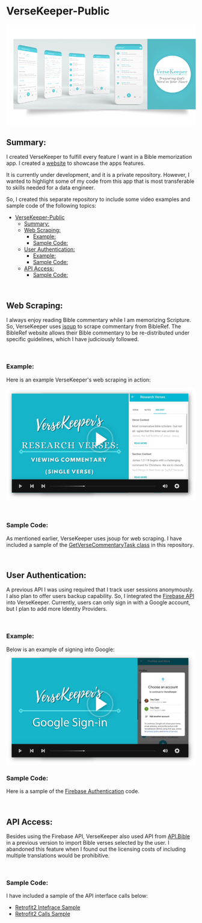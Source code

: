 # VerseKeeper-Public


![Header](/imgs/cover.png)

## Summary:
I created VerseKeeper to fulfill every feature I want in a Bible memorization app. I created a [website](https://versekeeper.com/) to showcase the apps features.

It is currently under development, and it is a private repository. However, I wanted to highlight some of my code from this app that is most transferable to skills needed for a data engineer.

So, I created this separate repository to include some video examples and sample code of the following topics:
- [VerseKeeper-Public](#versekeeper-public)
  - [Summary:](#summary)
  - [Web Scraping:](#web-scraping)
    - [Example:](#example)
    - [Sample Code:](#sample-code)
  - [User Authentication:](#user-authentication)
    - [Example:](#example-1)
    - [Sample Code:](#sample-code-1)
  - [API Access:](#api-access)
    - [Sample Code:](#sample-code-2)

&nbsp;

## Web Scraping:
I always enjoy reading Bible commentary while I am memorizing Scripture. So, VerseKeeper uses [jsoup](https://jsoup.org/) to scrape commentary from BibleRef. The BibleRef website allows their Bible commentary to be re-distributed under specific guidelines, which I have judiciously followed. 

&nbsp;

### Example:
Here is an example VerseKeeper's web scraping in action:

[![VerseKeeper: Web Scraping](/imgs/commentary_single-verse_play.png)](https://www.youtube.com/watch?v=bGydo8aoIF8)

&nbsp;

### Sample Code:
As mentioned earlier, VerseKeeper uses jsoup for web scraping. I have included a sample of the [GetVerseCommentaryTask class](/Sample_WebScrape.java) in this repository.


&nbsp;

## User Authentication:
A previous API I was using required that I track user sessions anonymously. I also plan to offer users backup capability. So, I integrated the [Firebase API](https://firebase.google.com/) into VerseKeeper. Currently, users can only sign in with a Google account, but I plan to add more Identity Providers.

&nbsp;

### Example:
Below is an example of signing into Google:
[![VerseKeeper: User Authentication](/imgs/google_sign-in_play.png)](https://youtube.com/shorts/Wac63O3hBrE)

### Sample Code:
Here is a sample of the [Firebase Authentication](Sample_FirebaseAuth.java) code.

&nbsp;

## API Access:
Besides using the Firebase API, VerseKeeper also used API from [API.Bible](https://scripture.api.bible/livedocs) in a previous version to import Bible verses selected by the user. I abandoned this feature when I found out the licensing costs of including multiple translations would be prohibitive.

&nbsp;

### Sample Code:
I have included a sample of the API interface calls below:
- [Retrofit2 Intefrace Sample](Sample_API_Retrofit2_Interface.java)
- [Retrofit2 Calls Sample](Sample_API_Retrofit_Calls.java)
